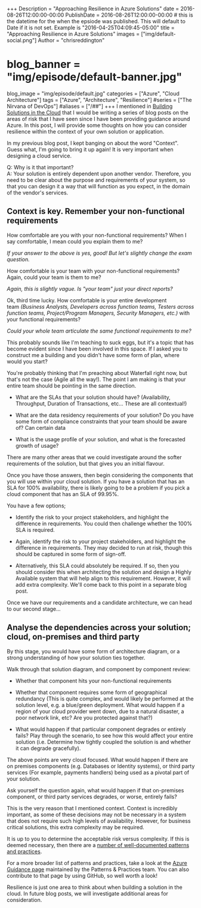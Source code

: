 +++
Description = "Approaching Resilience in Azure Solutions"
date = 2016-08-26T12:00:00-00:00
PublishDate = 2016-08-26T12:00:00-00:00 # this is the datetime for the when the epsiode was published. This will default to Date if it is not set. Example is "2016-04-25T04:09:45-05:00"
title = "Approaching Resilience in Azure Solutions"
images = ["img/default-social.png"]
Author = "chrisreddington"
# blog_banner = "img/episode/default-banner.jpg"
blog_image = "img/episode/default.jpg"
categories = ["Azure", "Cloud Architecture"]
tags = ["Azure", "Architecture", "Resilience"]
#series = ["The Nirvana of DevOps"]
#aliases = ["/##"]
+++
I mentioned in [Building Solutions in the Cloud](https://www.christianreddington.co.uk/building-solutions-in-the-cloud/) that I would be writing a series of blog posts on the areas of risk that I have seen since I have been providing guidance around Azure. In this post, I will provide some thoughts on how you can consider resilience within the context of your own solution or application.

In my previous blog post, I kept banging on about the word "Context". Guess what, I'm going to bring it up again! It is very important when designing a cloud service.

Q: Why is it that important?\
A: Your solution is entirely dependent upon another vendor. Therefore, you need to be clear about the purpose and requirements of your system, so that you can design it a way that will function as you expect, in the domain of the vendor's services.

Context is key. Remember your non-functional requirements
----------------------------------------------------------

How comfortable are you with your non-functional requirements? When I say comfortable, I mean could you explain them to me?

*If your answer to the above is yes, good! But let's slightly change the exam question.*

How comfortable is your team with your non-functional requirements? Again, could your team is them to me?

*Again, this is slightly vague. Is "your team" just your direct reports?*

Ok, third time lucky. How comfortable is your entire development team *(Business Analysts, Developers across function teams, Testers across function teams, Project/Program Managers, Security Managers, etc.)* with your functional requirements?

*Could your whole team articulate the same functional requirements to me?*

This probably sounds like I'm teaching to suck eggs, but it's a topic that has become evident since I have been involved in this space. If I asked you to construct me a building and you didn't have some form of plan, where would you start?

You're probably thinking that I'm preaching about Waterfall right now, but that's not the case (Agile all the way!). The point I am making is that your entire team should be pointing in the same direction.

- What are the SLAs that your solution should have? (Availability, Throughput, Duration of Transactions, etc... These are all contextual!)

- What are the data residency requirements of your solution? Do you have some form of compliance constraints that your team should be aware of? Can certain data

- What is the usage profile of your solution, and what is the forecasted growth of usage?

There are many other areas that we could investigate around the softer requirements of the solution, but that gives you an initial flavour.

Once you have those answers, then begin considering the components that you will use within your cloud solution. If you have a solution that has an SLA for 100% availability, there is likely going to be a problem if you pick a cloud component that has an SLA of 99.95%.

You have a few options;

- Identify the risk to your project stakeholders, and highlight the difference in requirements. You could then challenge whether the 100% SLA is required.

- Again, identify the risk to your project stakeholders, and highlight the difference in requirements. They may decided to run at risk, though this should be captured in some form of sign-off.

- Alternatively, this SLA could absolutely be required. If so, then you should consider this when architecting the solution and design a Highly Available system that will help align to this requirement. However, it will add extra complexity. We'll come back to this point in a separate blog post.

Once we have our requirements and a candidate architecture, we can head to our second stage...

Analyse the dependencies across your solution; cloud, on-premises and third party
----------------------------------------------------------------------------------

By this stage, you would have some form of architecture diagram, or a strong understanding of how your solution ties together.

Walk through that solution diagram, and component by component review:

- Whether that component hits your non-functional requirements

- Whether that component requires some form of geographical redundancy (This is quite complex, and would likely be performed at the solution level, e.g. a blue/green deployment. What would happen if a region of your cloud provider went down, due to a natural disaster, a poor network link, etc? Are you protected against that?)

- What would happen if that particular component degrades or entirely fails? Play through the scenario, to see how this would affect your entire solution (i.e. Determine how tightly coupled the solution is and whether it can degrade gracefully).

The above points are very cloud focused. What would happen if there are on premises components (e.g. Databases or Identity systems), or third party services (For example, payments handlers) being used as a pivotal part of your solution.

Ask yourself the question again, what would happen if that on-premises component, or third party services degrades, or worse, entirely fails?

This is the very reason that I mentioned context. Context is incredibly important, as some of these decisions may not be necessary in a system that does not require such high levels of availability. However, for business critical solutions, this extra complexity may be required.

It is up to you to determine the acceptable risk versus complexity. If this is deemed necessary, then there are a [number of well-documented patterns and practices](https://msdn.microsoft.com/en-gb/library/dn600215.aspx).

For a more broader list of patterns and practices, take a look at the [Azure Guidance page](https://azure.microsoft.com/en-us/documentation/articles/guidance/) maintained by the Patterns & Practices team. You can also contribute to that page by using GitHub, so well worth a look!

Resilience is just one area to think about when building a solution in the cloud. In future blog posts, we will investigate additional areas for consideration.